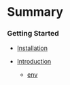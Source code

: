 # Summary

### Getting Started

* [Installation](installation.md)

* [Introduction](intro.md)
  * [env](env.md)
